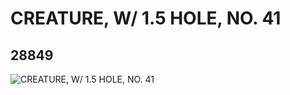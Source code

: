 # CREATURE, W/ 1.5 HOLE, NO. 41
## 28849
![CREATURE, W/ 1.5 HOLE, NO. 41](https://lc-www-live-s.legocdn.com/media/bricks/5/2/6178649.jpg)